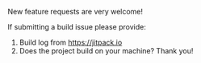 New feature requests are very welcome!

If submitting a build issue please provide:
 1. Build log from https://jitpack.io 
 2. Does the project build on your machine?
Thank you!
